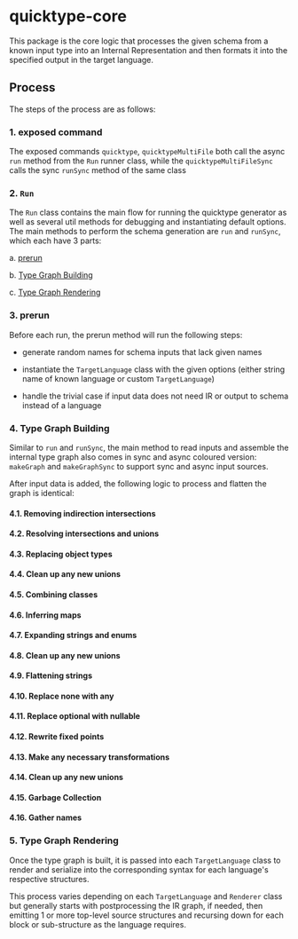 # quicktype-core

This package is the core logic that processes the given schema from a known input type into an Internal Representation and then formats it into the specified output in the target language.

## Process

The steps of the process are as follows:

### 1. exposed command

The exposed commands `quicktype`, `quicktypeMultiFile` both call the async `run` method from the `Run` runner class, while the `quicktypeMultiFileSync` calls the sync `runSync` method of the same class

### 2. `Run`

The `Run` class contains the main flow for running the quicktype generator as well as several util methods for debugging and instantiating default options.
The main methods to perform the schema generation are `run` and `runSync`, which each have 3 parts:

a. [prerun](#3-prerun)

b. [Type Graph Building](#4-type-graph-building)

c. [Type Graph Rendering](#5-type-graph-rendering)

### 3. prerun

Before each run, the prerun method will run the following steps:

-   generate random names for schema inputs that lack given names

-   instantiate the `TargetLanguage` class with the given options (either string name of known language or custom `TargetLanguage`)

-   handle the trivial case if input data does not need IR or output to schema instead of a language

### 4. Type Graph Building

Similar to `run` and `runSync`, the main method to read inputs and assemble the internal type graph also comes in sync and async coloured version: `makeGraph` and `makeGraphSync` to support sync and async input sources.

After input data is added, the following logic to process and flatten the graph is identical:

#### 4.1. Removing indirection intersections

#### 4.2. Resolving intersections and unions

#### 4.3. Replacing object types

#### 4.4. Clean up any new unions

#### 4.5. Combining classes

#### 4.6. Inferring maps

#### 4.7. Expanding strings and enums

#### 4.8. Clean up any new unions

#### 4.9. Flattening strings

#### 4.10. Replace none with any

#### 4.11. Replace optional with nullable

#### 4.12. Rewrite fixed points

#### 4.13. Make any necessary transformations

#### 4.14. Clean up any new unions

#### 4.15. Garbage Collection

#### 4.16. Gather names

### 5. Type Graph Rendering

Once the type graph is built, it is passed into each `TargetLanguage` class to render and serialize into the corresponding syntax for each language's respective structures.

This process varies depending on each `TargetLanguage` and `Renderer` class but generally starts with postprocessing the IR graph, if needed, then emitting 1 or more top-level source structures and recursing down for each block or sub-structure as the language requires.
